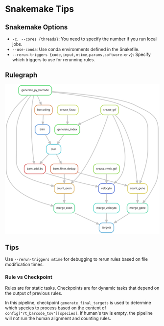 # Snakemake Tips

## Snakemake Options

- `-c, --cores {threads}`: You need to specify the number if you run local jobs.
- `--use-conda`: Use conda environments defined in the Snakefile.
- `--rerun-triggers {code,input,mtime,params,software-env}`: Specify which triggers to use for rerunning rules.

## Rulegraph

![rulegraph](./rulegraph.svg)

## Tips

Use `--rerun-triggers mtime` for debugging to rerun rules based on file modification times.

### Rule vs Checkpoint

Rules are for static tasks. Checkpoints are for dynamic tasks that depend on the output of previous rules.

In this pipeline, checkpoint `generate_final_targets` is used to determine which species to process based on the content of `config["rt_barcode_tsv"][species]`. If human's tsv is empty, the pipeline will not run the human alignment and counting rules.

